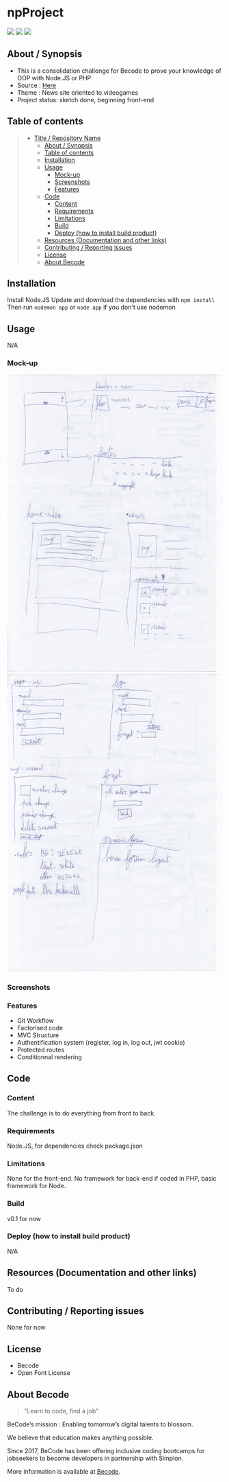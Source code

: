 # npProject

![](https://img.shields.io/badge/Company-Becode-blue)
![](https://img.shields.io/badge/Mock.up-Done-green)
![](https://img.shields.io/badge/Auth-WIP-yellow)


## About / Synopsis

* This is a consolidation challenge for Becode to prove your knowledge of OOP with Node.JS or PHP
* Source : [Here](https://github.com/becodeorg/BXL-Swartz-3-21/tree/master/09-OOP-npProject)
* Theme : News site oriented to videogames
* Project status: sketch done, beginning front-end

## Table of contents

> * [Title / Repository Name](#npProject)
>   * [About / Synopsis](#about--synopsis)
>   * [Table of contents](#table-of-contents)
>   * [Installation](#installation)
>   * [Usage](#usage)  
>     * [Mock-up](#mock-up)  
>     * [Screenshots](#screenshots)
>     * [Features](#features)
>   * [Code](#code)
>     * [Content](#content)
>     * [Requirements](#requirements)
>     * [Limitations](#limitations)
>     * [Build](#build)
>     * [Deploy (how to install build product)](#deploy-how-to-install-build-product)
>   * [Resources (Documentation and other links)](#resources-documentation-and-other-links)
>   * [Contributing / Reporting issues](#contributing--reporting-issues)
>   * [License](#license)
>   * [About Becode](#about-Becode)

## Installation

Install Node.JS
Update and download the dependencies with ```npm install```
Then run ```nodemon app``` or ```node app``` if you don't use nodemon

## Usage

N/A
### Mock-up

![Mock-up1](./readmeressources/maquette1.png)
![Mock-up2](./readmeressources/maquette2.png)

### Screenshots


### Features

+ Git Workflow
+ Factorised code
+ MVC Structure
+ Authentification system (register, log in, log out, jwt cookie)
+ Protected routes
+ Conditionnal rendering

## Code

### Content

The challenge is to do everything from front to back.

### Requirements

Node.JS, for dependencies check package.json

### Limitations

None for the front-end.
No framework for back-end if coded in PHP, basic framework for Node.

### Build

v0.1 for now

### Deploy (how to install build product)

N/A

## Resources (Documentation and other links)

To do

## Contributing / Reporting issues

None for now

## License

+ Becode
+ Open Font License

## About Becode

>"Learn to code, find a job"

BeCode’s mission : Enabling tomorrow’s digital talents to blossom.

We believe that education makes anything possible.

Since 2017, BeCode has been offering inclusive coding bootcamps for jobseekers to become developers in partnership with Simplon.

More information is available at [Becode](https://becode.org/).